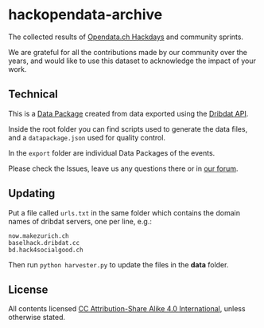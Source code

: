 # hackopendata-archive

The collected results of [Opendata.ch Hackdays](https://opendata.ch/projects/hackathons/) and community sprints. 

We are grateful for all the contributions made by our community over the years, and would like to use this dataset to acknowledge the impact of your work.

## Technical

This is a [Data Package](https://frictionlessdata.io/) created from data exported using the [Dribdat API](https://dribdat.cc/contribute.html#api-guide).

Inside the root folder you can find scripts used to generate the data files, and a `datapackage.json` used for quality control.

In the `export` folder are individual Data Packages of the events.

Please check the Issues, leave us any questions there or in [our forum](https://forum.opendata.ch).

## Updating

Put a file called `urls.txt` in the same folder which contains the domain names of dribdat servers, one per line, e.g.:

```
now.makezurich.ch
baselhack.dribdat.cc
bd.hack4socialgood.ch
```

Then run `python harvester.py` to update the files in the **data** folder.

## License

All contents licensed [CC Attribution-Share Alike 4.0 International](http://creativecommons.org/licenses/by-sa/4.0/), unless otherwise stated.
      
